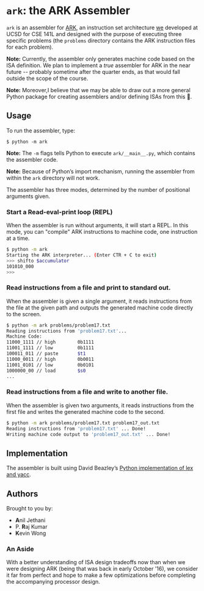 # `ark`: the ARK Assembler

`ark` is an assembler for [ARK](https://github.com/prkumar/ARK-Processor), an instruction set architecture [we](#authors) developed at UCSD for CSE 141L and designed with the purpose of executing three specific problems (the `problems` directory contains the ARK instruction files for each problem).

**Note:** Currently, the assembler only generates machine code based on the ISA definition. We plan to implement a *true* assembler for ARK in the near future -- probably sometime after the quarter ends, as that would fall outside the scope of the course. 

**Note:** Moreover,I believe that we may be able to draw out a more general Python package for creating assemblers and/or defining ISAs from this :metal:.

## Usage

To run the assembler, type:
```
$ python -m ark
```

**Note:** The `-m` flags tells Python to execute `ark/__main__.py`, which contains the assembler code.

**Note:** Because of Python’s import mechanism, running the assembler from within the `ark` directory will not work.

The assembler has three modes, determined by the number of positional arguments given.

### Start a Read-eval-print loop (REPL)

When the assembler is run without arguments, it will start a REPL. In this mode, you  can "compile" ARK instructions to machine code, one instruction at a time.
  
```bash
$ python -m ark
Starting the ARK interpreter... (Enter CTR + C to exit) 
>>> shifto $accumulator
101010_000
>>>
``` 
  
### Read instructions from a file and print to standard out.

When the assembler is given a single argument, it reads instructions from the file at the given path and outputs the generated machine code directly to the screen.

```bash
$ python -m ark problems/problem17.txt
Reading instructions from 'problem17.txt'...
Machine Code:
11000_1111 // high        0b1111
11001_1111 // low         0b1111
100011_011 // paste       $t1
11000_0011 // high        0b0011
11001_0101 // low         0b0101
1000000_00 // load        $s0
...
``` 

### Read instructions from a file and write to another file.

When the assembler is given two arguments, it reads instructions from the first file and writes the generated machine code
to the second.

```bash
$ python -m ark problems/problem17.txt problem17_out.txt
Reading instructions from 'problem17.txt' ... Done!
Writing machine code output to 'problem17_out.txt' ... Done!
``` 

## Implementation

The assembler is built using David Beazley’s [Python implementation of lex and yacc](https://github.com/dabeaz/ply).

## Authors

Brought to you by:

* **A**nil Jethani
* P. **R**aj Kumar 
* **K**evin Wong

### An Aside

With a better understanding of ISA design tradeoffs now than when we were designing ARK (being that was back in early October '16), we consider it far from perfect and hope to make a few optimizations before completing the accompanying processor design.


